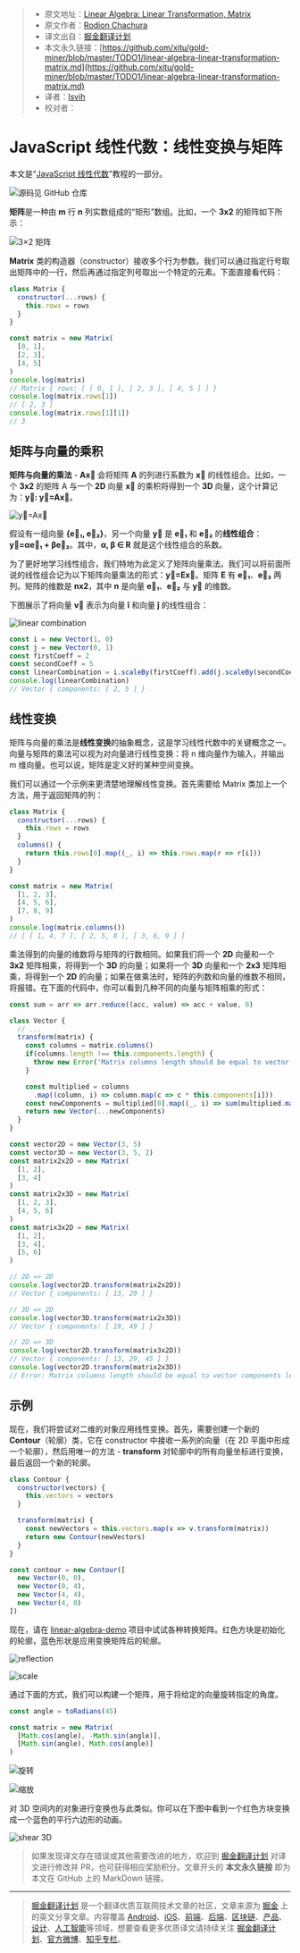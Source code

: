 > * 原文地址：[Linear Algebra: Linear Transformation, Matrix](https://medium.com/@geekrodion/linear-algebra-linear-transformation-matrix-2f4befc3c27b)
> * 原文作者：[Rodion Chachura](https://medium.com/@geekrodion)
> * 译文出自：[掘金翻译计划](https://github.com/xitu/gold-miner)
> * 本文永久链接：[https://github.com/xitu/gold-miner/blob/master/TODO1/linear-algebra-linear-transformation-matrix.md](https://github.com/xitu/gold-miner/blob/master/TODO1/linear-algebra-linear-transformation-matrix.md)
> * 译者：[lsvih](https://github.com/lsvih)
> * 校对者：

# JavaScript 线性代数：线性变换与矩阵

本文是“[JavaScript 线性代数](https://medium.com/@geekrodion/linear-algebra-with-javascript-46c289178c0)”教程的一部分。

![[源码见 GitHub 仓库](https://github.com/RodionChachura/linear-algebra)](https://cdn-images-1.medium.com/max/2000/1*4yaaTk2eqnmn19nyorh-HA.png)

**矩阵**是一种由 **m** 行 **n** 列实数组成的“矩形”数组。比如，一个 **3x2** 的矩阵如下所示：

![**3×2** 矩阵](https://cdn-images-1.medium.com/max/2000/1*wJjLyI2-iDRMaDqd2Sh0iw.jpeg)

**Matrix** 类的构造器（constructor）接收多个行为参数。我们可以通过指定行号取出矩阵中的一行，然后再通过指定列号取出一个特定的元素。下面直接看代码：

```JavaScript
class Matrix {
  constructor(...rows) {
    this.rows = rows
  }
}

const matrix = new Matrix(
  [0, 1],
  [2, 3],
  [4, 5]
)
console.log(matrix)
// Matrix { rows: [ [ 0, 1 ], [ 2, 3 ], [ 4, 5 ] ] }
console.log(matrix.rows[1])
// [ 2, 3 ]
console.log(matrix.rows[1][1])
// 3
```

## 矩阵与向量的乘积

**矩阵与向量的乘法** - **Ax⃗** 会将矩阵 **A** 的列进行系数为 **x⃗** 的线性组合。比如，一个 **3x2** 的矩阵 A 与一个 **2D** 向量 **x⃗** 的乘积将得到一个 **3D** 向量，这个计算记为：**y⃗: y⃗=Ax⃗**。

![**y⃗=Ax⃗**](https://cdn-images-1.medium.com/max/2538/0*sa84p6WtAYoAB8u0)

假设有一组向量 **{e⃗₁, e⃗₂}**，另一个向量 **y⃗** 是 **e⃗₁** 和 **e⃗₂** 的**线性组合**：**y⃗=αe⃗₁ + βe⃗₂**。其中，**α, β ∈ R** 就是这个线性组合的系数。

为了更好地学习线性组合，我们特地为此定义了矩阵向量乘法。我们可以将前面所说的线性组合记为以下矩阵向量乘法的形式：**y⃗=Ex⃗**。矩阵 **E** 有 **e⃗₁**、**e⃗₂** 两列。矩阵的维数是 **nx2**，其中 **n** 是向量 **e⃗₁**、**e⃗₂** 与 **y⃗** 的维数。

下图展示了将向量 **v⃗** 表示为向量 **î** 和向量 **ĵ** 的线性组合：

![linear combination](https://cdn-images-1.medium.com/max/2000/1*OtdjxVPrwMaGSzUyc9wzdA.png)

```JavaScript
const i = new Vector(1, 0)
const j = new Vector(0, 1)
const firstCoeff = 2
const secondCoeff = 5
const linearCombination = i.scaleBy(firstCoeff).add(j.scaleBy(secondCoeff))
console.log(linearCombination)
// Vector { components: [ 2, 5 ] }
```

## 线性变换

矩阵与向量的乘法是**线性变换**的抽象概念，这是学习线性代数中的关键概念之一。向量与矩阵的乘法可以视为对向量进行线性变换：将 n 维向量作为输入，并输出 m 维向量。也可以说，矩阵是定义好的某种空间变换。

我们可以通过一个示例来更清楚地理解线性变换。首先需要给 Matrix 类加上一个方法，用于返回矩阵的列：

```JavaScript
class Matrix {
  constructor(...rows) {
    this.rows = rows
  }
  columns() {
    return this.rows[0].map((_, i) => this.rows.map(r => r[i]))
  }
}

const matrix = new Matrix(
  [1, 2, 3],
  [4, 5, 6],
  [7, 8, 9]
)
console.log(matrix.columns())
// [ [ 1, 4, 7 ], [ 2, 5, 8 ], [ 3, 6, 9 ] ]
```

乘法得到的向量的维数将与矩阵的行数相同。如果我们将一个 **2D** 向量和一个 **3x2** 矩阵相乘，将得到一个 **3D** 的向量；如果将一个 **3D** 向量和一个 **2x3** 矩阵相乘，将得到一个 **2D** 的向量；如果在做乘法时，矩阵的列数和向量的维数不相同，将报错。在下面的代码中，你可以看到几种不同的向量与矩阵相乘的形式：

```JavaScript
const sum = arr => arr.reduce((acc, value) => acc + value, 0)

class Vector {
  // ...
  transform(matrix) {
    const columns = matrix.columns()
    if(columns.length !== this.components.length) {
      throw new Error('Matrix columns length should be equal to vector components length.')
    }

    const multiplied = columns
      .map((column, i) => column.map(c => c * this.components[i]))
    const newComponents = multiplied[0].map((_, i) => sum(multiplied.map(column => column[i])))
    return new Vector(...newComponents)
  }
}

const vector2D = new Vector(3, 5)
const vector3D = new Vector(3, 5, 2)
const matrix2x2D = new Matrix(
  [1, 2],
  [3, 4]
)
const matrix2x3D = new Matrix(
  [1, 2, 3],
  [4, 5, 6]
)
const matrix3x2D = new Matrix(
  [1, 2],
  [3, 4],
  [5, 6]
)

// 2D => 2D
console.log(vector2D.transform(matrix2x2D))
// Vector { components: [ 13, 29 ] }

// 3D => 2D
console.log(vector3D.transform(matrix2x3D))
// Vector { components: [ 19, 49 ] }

// 2D => 3D
console.log(vector2D.transform(matrix3x2D))
// Vector { components: [ 13, 29, 45 ] }
console.log(vector2D.transform(matrix2x3D))
// Error: Matrix columns length should be equal to vector components length.
```

## 示例

现在，我们将尝试对二维的对象应用线性变换。首先，需要创建一个新的 **Contour**（轮廓）类，它在 constructor 中接收一系列的向量（在 2D 平面中形成一个轮廓），然后用唯一的方法 - **transform** 对轮廓中的所有向量坐标进行变换，最后返回一个新的轮廓。

```JavaScript
class Contour {
  constructor(vectors) {
    this.vectors = vectors
  }

  transform(matrix) {
    const newVectors = this.vectors.map(v => v.transform(matrix))
    return new Contour(newVectors)
  }
}

const contour = new Contour([
  new Vector(0, 0),
  new Vector(0, 4),
  new Vector(4, 4),
  new Vector(4, 0)
])
```

现在，请在 [linear-algebra-demo](https://rodionchachura.github.io/linear-algebra/) 项目中试试各种转换矩阵。红色方块是初始化的轮廓，蓝色形状是应用变换矩阵后的轮廓。

![reflection](https://cdn-images-1.medium.com/max/2010/1*M60SUzpCBZIRfIZRb-QRBQ.png)

![scale](https://cdn-images-1.medium.com/max/2006/1*nuZwkcbpw0RMbl1DzuQrxQ.png)

通过下面的方式，我们可以构建一个矩阵，用于将给定的向量旋转指定的角度。

```JavaScript
const angle = toRadians(45)

const matrix = new Matrix(
  [Math.cos(angle), -Math.sin(angle)],
  [Math.sin(angle), Math.cos(angle)]
)
```

![旋转](https://cdn-images-1.medium.com/max/2002/1*vZ5Sblw5oPaq8OCw07ligg.png)

![缩放](https://cdn-images-1.medium.com/max/2004/1*naUftl-XYETBUtcAYujT0w.png)

对 3D 空间内的对象进行变换也与此类似。你可以在下图中看到一个红色方块变换成一个蓝色的平行六边形的动画。

![shear 3D](https://cdn-images-1.medium.com/max/2432/1*zoTrp_lm1p2HQClkaOdMOQ.gif)

> 如果发现译文存在错误或其他需要改进的地方，欢迎到 [掘金翻译计划](https://github.com/xitu/gold-miner) 对译文进行修改并 PR，也可获得相应奖励积分。文章开头的 **本文永久链接** 即为本文在 GitHub 上的 MarkDown 链接。

---

> [掘金翻译计划](https://github.com/xitu/gold-miner) 是一个翻译优质互联网技术文章的社区，文章来源为 [掘金](https://juejin.im) 上的英文分享文章。内容覆盖 [Android](https://github.com/xitu/gold-miner#android)、[iOS](https://github.com/xitu/gold-miner#ios)、[前端](https://github.com/xitu/gold-miner#前端)、[后端](https://github.com/xitu/gold-miner#后端)、[区块链](https://github.com/xitu/gold-miner#区块链)、[产品](https://github.com/xitu/gold-miner#产品)、[设计](https://github.com/xitu/gold-miner#设计)、[人工智能](https://github.com/xitu/gold-miner#人工智能)等领域，想要查看更多优质译文请持续关注 [掘金翻译计划](https://github.com/xitu/gold-miner)、[官方微博](http://weibo.com/juejinfanyi)、[知乎专栏](https://zhuanlan.zhihu.com/juejinfanyi)。
